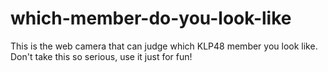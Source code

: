 # which-member-do-you-look-like
This is the web camera that can judge which KLP48 member you look like. Don't take this so serious, use it just for fun!
